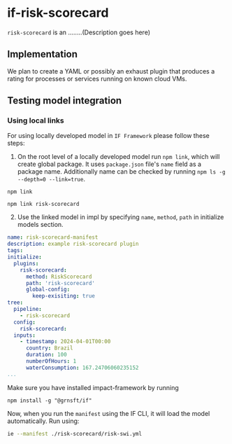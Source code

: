 # if-risk-scorecard

`risk-scorecard` is an ........(Description goes here)

## Implementation

We plan to create a YAML or possibly an exhaust plugin that produces a rating for processes or services running on known cloud VMs.


## Testing model integration

### Using local links

For using locally developed model in `IF Framework` please follow these steps: 

1. On the root level of a locally developed model run `npm link`, which will create global package. It uses `package.json` file's `name` field as a package name. Additionally name can be checked by running `npm ls -g --depth=0 --link=true`.

```
npm link
```

```
npm link risk-scorecard
```

2. Use the linked model in impl by specifying `name`, `method`, `path` in initialize models section. 

```yaml
name: risk-scorecard-manifest
description: example risk-scorecard plugin
tags:
initialize:
  plugins:
    risk-scorecard:
      method: RiskScorecard
      path: 'risk-scorecard'
      global-config:
        keep-exisiting: true
tree:
  pipeline:
    - risk-scorecard
  config:
    risk-scorecard:
  inputs:
    - timestamp: 2024-04-01T00:00 
      country: Brazil
      duration: 100
      numberOfHours: 1
      waterConsumption: 167.24706060235152
...
```
Make sure you have installed impact-framework by running 

```
npm install -g "@grnsft/if"
```

Now, when you run the `manifest` using the IF CLI, it will load the model automatically. Run using:

```sh
ie --manifest ./risk-scorecard/risk-swi.yml
```
